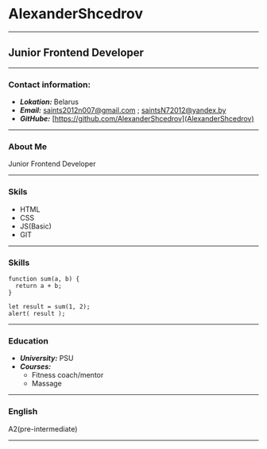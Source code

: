 # AlexanderShcedrov
***
## Junior Frontend Developer
***
### Contact information:
* ***Lokation:*** Belarus
* ***Email:*** saints2012n007@gmail.com ; saintsN72012@yandex.by
* ***GitHube:*** [https://github.com/AlexanderShcedrov](AlexanderShcedrov)
***
### About Me    
Junior Frontend Developer
***
### Skils  
* HTML
* CSS
* JS(Basic)
* GIT
***
### Skills
```
function sum(a, b) {
  return a + b;
}

let result = sum(1, 2);
alert( result );
```
***
### Education  
* ***University:*** PSU
* ***Courses:***
  * Fitness coach/mentor
  * Massage
***
### English  
A2(pre-intermediate)
***
